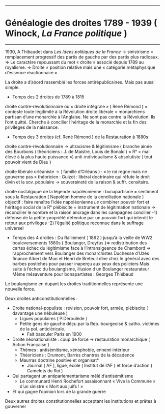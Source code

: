 ***
# Généalogie des droites 1789 - 1939 ( Winock, *La France politique* )
***
1930, A.Thibaudet dans *Les Idées politiques de la France* → sinistrisme = remplacement progressif des partis de gauche par des partis plus radicaux.
⇒ Le caractère repoussant du mot « droite » associé depuis 1789 au royalisme.
⇒ Droite ≠ position relative mais une « catégorie métaphysique d’essence réactionnaire »

La droite a d’abord rassemblé les forces antirépublicaines. Mais pas aussi simple. 

- Temps des 2 droites de 1789 à 1815 

droite contre-révolutionnaire ou « droite intégrale » ( René Rémond ) = conteste toute légitimité à la Révolution 
droite libérale = monarchiens partisan d’une monarchie à l’Anglaise. Ne sont pas contre la Révolution. Ils l’ont quitté. Cherche à concilier l’héritage de la monarchie et la fin des privilèges de la naissance.


- Temps des 3 droites (cf. René Rémond ) de la Restauration à 1880s 

droite contre-révolutionnaire → ultracisme & légitimisme ( branche ainée des Bourbons ) 
théoriciens :  J. de Maistre, Louis de Bonald ( « R° = mal élevé à la plus haute puissance »)
anti-individualisme & absolutiste ( tout pouvoir vient de Dieu )

droite libérale orléaniste → ( famille d’Orléans ) : « le roi règne mais ne gouverne pas »
théoricien : Guizot : libéral doctrinaire qui réfute le droit divin et la sov. populaire → souveraineté de la raison & suffr. censitaire.

droite nostalgique de la légende napoléonienne : bonapartisme = sentiment sous la Restauration ( Napoléon homme de la conciliation nationale ) 
objectif : faire renaître l’idée napoléonienne *i.e* combiner pouvoir fort et héritage social de la R° 
plébiscite = instrument de légitimation nationale → réconcilier le nombre et la raison 
ancrage dans les campagnes 
concilier 
-1) défense de la petite-propriété défendue par un pouvoir fort qui interdit le retour aux privilèges 
-2) l’égalité politique reconnue dans le suffrage universel 

- Temps des 4 droites : Du Ralliement ( 1892 ) jusqu’à la veille de WW2 
bouleversements 1880s ( Boulanger, Dreyfus )⇒ redistribution des cartes 
échec du légitimisme face à l’intransigeance de Chambord ⇒ rapprochement vers Boulanger des monarchistes 
Duchesse d’Uzès finance 
Albert de Mun et Henri de Breteuil dîne chez le général avec des barbes postiches pour passer inaperçu aux yeux des policiers 
Mais suite à l’échec du boulangisme, illusion d’un Boulanger restaurateur 
Même mésaventure pour bonapartistes : Georges Thiébaud 

Le boulangisme en dupant les droites traditionnelles représente une nouvelle force.

Deux droites anticonstitutionnelles  : 
- Droite national-populiste : révision, pouvoir fort, armée, plébiscite ( davantage une nébuleuse )
	- Ligues populaires ( P.Déroulède )
	- Petite gens de gauche déçu par la Rep. bourgeoise & catho. victimes de la pol. anticléricale.
		- Fait basculer Paris en 1900 
- Droite néonationaliste : coup de force → restauration monarchique ( Action Française )
	- Thèmes : antisémitisme, xénophobie, ennemi intérieur
	- Théoriciens : Drumont, Barrès chantres de la décadence 
	- Maurras doctrine positive et organisat° 
		- Journal ( AF ), ligue, école ( Institut de l’AF ) et force d’action ( Camelots du Roi )
- Qui partagent un antiparlementarisme mêlé d’antisémitisme 
	- Le communard Henri Rochefort assaisonnant « Vive la Commune » d’un sinistre « Mort aux juifs ! »
- Et qui gagne l’opinion lors de la grande guerre

Deux autres droites constitutionnelles acceptant les institutions et prêtes à gouverner 
 
